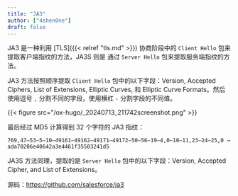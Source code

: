```yaml
---
title: "JA3"
author: ["4shen0ne"]
draft: false
---
```


JA3 是一种利用 [TLS]({{< relref "tls.md" >}}) 协商阶段中的 `Client Hello` 包来提取客户端指纹的方法，JA3S 则是
通过 `Server Hello` 包来提取服务端指纹的方法。

JA3 方法按照顺序提取 `Client Hello` 包中的以下字段：Version, Accepted Ciphers,
List of Extensions, Elliptic Curves, 和 Elliptic Curve Formats。然后使用逗号 `,`
分割不同的字段，使用横杠 `-` 分割字段的不同值。

{{< figure src="/ox-hugo/_20240713_211742screenshot.png" >}}

最后经过 MD5 计算得到 32 个字符的 JA3 指纹：

```text
769,47–53–5–10–49161–49162–49171–49172–50–56–19–4,0–10–11,23–24–25,0 → ada70206e40642a3e4461f35503241d5
```

JA3S 方法同理，提取的是 `Server Hello` 包中的以下字段：Version, Accepted Cipher,
and List of Extensions。

源码：<https://github.com/salesforce/ja3>
